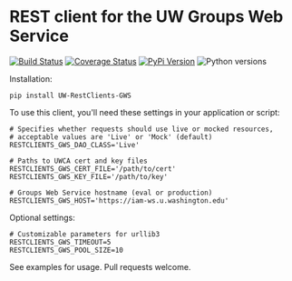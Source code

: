 # REST client for the UW Groups Web Service

[![Build Status](https://api.travis-ci.org/uw-it-aca/uw-restclients-gws.svg?branch=master)](https://travis-ci.org/uw-it-aca/uw-restclients-gws)
[![Coverage Status](https://coveralls.io/repos/github/uw-it-aca/uw-restclients-gws/badge.svg?branch=master)](https://coveralls.io/github/uw-it-aca/uw-restclients-gws?branch=master)
[![PyPi Version](https://img.shields.io/pypi/v/uw-restclients-gws.svg)](https://pypi.python.org/pypi/uw-restclients-gws)
![Python versions](https://img.shields.io/pypi/pyversions/uw-restclients-gws.svg)

Installation:

    pip install UW-RestClients-GWS

To use this client, you'll need these settings in your application or script:

    # Specifies whether requests should use live or mocked resources,
    # acceptable values are 'Live' or 'Mock' (default)
    RESTCLIENTS_GWS_DAO_CLASS='Live'

    # Paths to UWCA cert and key files
    RESTCLIENTS_GWS_CERT_FILE='/path/to/cert'
    RESTCLIENTS_GWS_KEY_FILE='/path/to/key'

    # Groups Web Service hostname (eval or production)
    RESTCLIENTS_GWS_HOST='https://iam-ws.u.washington.edu'

Optional settings:

    # Customizable parameters for urllib3
    RESTCLIENTS_GWS_TIMEOUT=5
    RESTCLIENTS_GWS_POOL_SIZE=10

See examples for usage.  Pull requests welcome.
